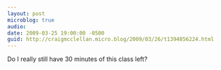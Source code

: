 ```yaml
---
layout: post
microblog: true
audio: 
date: 2009-03-25 19:00:00 -0500
guid: http://craigmcclellan.micro.blog/2009/03/26/t1394856224.html
---
```

Do I really still have 30 minutes of this class left?
